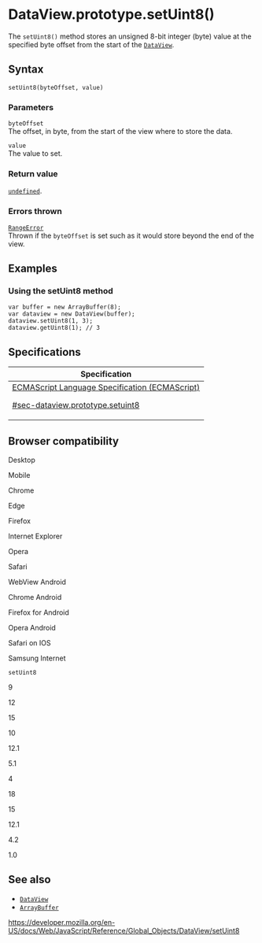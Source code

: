 # DataView.prototype.setUint8()

The `setUint8()` method stores an unsigned 8-bit integer (byte) value at the specified byte offset from the start of the [`DataView`](../dataview).

## Syntax

    setUint8(byteOffset, value)

### Parameters

`byteOffset`  
The offset, in byte, from the start of the view where to store the data.

`value`  
The value to set.

### Return value

[`undefined`](../undefined).

### Errors thrown

[`RangeError`](../rangeerror)  
Thrown if the `byteOffset` is set such as it would store beyond the end of the view.

## Examples

### Using the setUint8 method

    var buffer = new ArrayBuffer(8);
    var dataview = new DataView(buffer);
    dataview.setUint8(1, 3);
    dataview.getUint8(1); // 3

## Specifications

<table><thead><tr class="header"><th>Specification</th></tr></thead><tbody><tr class="odd"><td><a href="https://tc39.es/ecma262/#sec-dataview.prototype.setuint8">ECMAScript Language Specification (ECMAScript) 
<br/>

<span class="small">#sec-dataview.prototype.setuint8</span></a></td></tr></tbody></table>

## Browser compatibility

Desktop

Mobile

Chrome

Edge

Firefox

Internet Explorer

Opera

Safari

WebView Android

Chrome Android

Firefox for Android

Opera Android

Safari on IOS

Samsung Internet

`setUint8`

9

12

15

10

12.1

5.1

4

18

15

12.1

4.2

1.0

## See also

-   [`DataView`](../dataview)
-   [`ArrayBuffer`](../arraybuffer)

<a href="https://developer.mozilla.org/en-US/docs/Web/JavaScript/Reference/Global_Objects/DataView/setUint8" class="_attribution-link">https://developer.mozilla.org/en-US/docs/Web/JavaScript/Reference/Global_Objects/DataView/setUint8</a>
